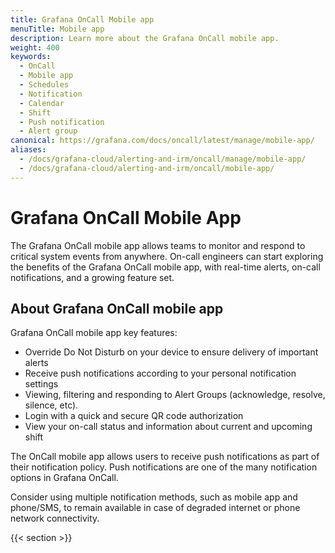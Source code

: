 ```yaml
---
title: Grafana OnCall Mobile app
menuTitle: Mobile app
description: Learn more about the Grafana OnCall mobile app.
weight: 400
keywords:
  - OnCall
  - Mobile app
  - Schedules
  - Notification
  - Calendar
  - Shift
  - Push notification
  - Alert group
canonical: https://grafana.com/docs/oncall/latest/manage/mobile-app/
aliases:
  - /docs/grafana-cloud/alerting-and-irm/oncall/manage/mobile-app/
  - /docs/grafana-cloud/alerting-and-irm/oncall/mobile-app/
---
```


# Grafana OnCall Mobile App

The Grafana OnCall mobile app allows teams to monitor and respond to critical system events from anywhere.
On-call engineers can start exploring the benefits of the Grafana OnCall mobile app, with real-time alerts, on-call notifications, and a growing feature set.

## About Grafana OnCall mobile app

Grafana OnCall mobile app key features:

- Override Do Not Disturb on your device to ensure delivery of important alerts
- Receive push notifications according to your personal notification settings
- Viewing, filtering and responding to Alert Groups (acknowledge, resolve, silence, etc).
- Login with a quick and secure QR code authorization
- View your on-call status and information about current and upcoming shift

The OnCall mobile app allows users to receive push notifications as part of their notification policy.
Push notifications are one of the many notification options in Grafana OnCall.

Consider using multiple notification methods, such as mobile app and phone/SMS,
to remain available in case of degraded internet or phone network connectivity.

{{< section >}}

